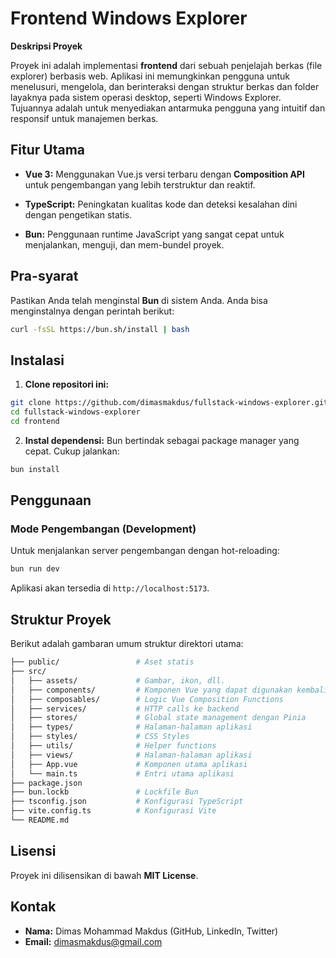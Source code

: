 # Frontend Windows Explorer

**Deskripsi Proyek**

Proyek ini adalah implementasi **frontend** dari sebuah penjelajah berkas (file explorer) berbasis web. Aplikasi ini memungkinkan pengguna untuk menelusuri, mengelola, dan berinteraksi dengan struktur berkas dan folder layaknya pada sistem operasi desktop, seperti Windows Explorer. Tujuannya adalah untuk menyediakan antarmuka pengguna yang intuitif dan responsif untuk manajemen berkas.

## Fitur Utama

* **Vue 3:** Menggunakan Vue.js versi terbaru dengan **Composition API** untuk pengembangan yang lebih terstruktur dan reaktif.

* **TypeScript:** Peningkatan kualitas kode dan deteksi kesalahan dini dengan pengetikan statis.

* **Bun:** Penggunaan runtime JavaScript yang sangat cepat untuk menjalankan, menguji, dan mem-bundel proyek.

## Pra-syarat

Pastikan Anda telah menginstal **Bun** di sistem Anda. Anda bisa menginstalnya dengan perintah berikut:

```sh
curl -fsSL https://bun.sh/install | bash
```

## Instalasi

1. **Clone repositori ini:**

```sh
git clone https://github.com/dimasmakdus/fullstack-windows-explorer.git
cd fullstack-windows-explorer
cd frontend
```

2. **Instal dependensi:**
Bun bertindak sebagai package manager yang cepat. Cukup jalankan:

```sh
bun install
```

## Penggunaan

### Mode Pengembangan (Development)

Untuk menjalankan server pengembangan dengan hot-reloading:

```sh
bun run dev
```

Aplikasi akan tersedia di `http://localhost:5173`.

## Struktur Proyek

Berikut adalah gambaran umum struktur direktori utama:

```sh
├── public/                 # Aset statis
├── src/
│   ├── assets/             # Gambar, ikon, dll.
│   ├── components/         # Komponen Vue yang dapat digunakan kembali
│   ├── composables/        # Logic Vue Composition Functions
│   ├── services/           # HTTP calls ke backend
│   ├── stores/             # Global state management dengan Pinia
│   ├── types/              # Halaman-halaman aplikasi
│   ├── styles/             # CSS Styles
│   ├── utils/              # Helper functions
│   ├── views/              # Halaman-halaman aplikasi
│   ├── App.vue             # Komponen utama aplikasi
│   └── main.ts             # Entri utama aplikasi
├── package.json
├── bun.lockb               # Lockfile Bun
├── tsconfig.json           # Konfigurasi TypeScript
├── vite.config.ts          # Konfigurasi Vite
└── README.md
```

## Lisensi

Proyek ini dilisensikan di bawah **MIT License**.

## Kontak

* **Nama:** Dimas Mohammad Makdus (GitHub, LinkedIn, Twitter)
* **Email:** dimasmakdus@gmail.com
